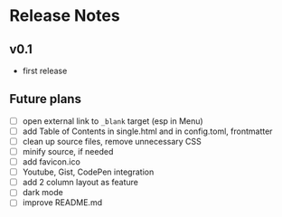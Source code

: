 # Release Notes

## v0.1
* first release

## Future plans
* [ ] open external link to `_blank` target (esp in Menu)
* [ ] add Table of Contents in single.html and in config.toml, frontmatter
* [ ] clean up source files, remove unnecessary CSS
* [ ] minify source, if needed
* [ ] add favicon.ico
* [ ] Youtube, Gist, CodePen integration
* [ ] add 2 column layout as feature
* [ ] dark mode
* [ ] improve README.md
